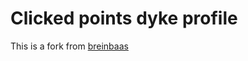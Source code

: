 # Clicked points dyke profile

This is a fork from [breinbaas](https://bitbucket.org/breinbaas/cpoints/)

